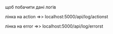 
щоб побачити дані логів   

лінка на action =>> localhost:5000/api/log/actionst 

лінка на error =>>  localhost:5000/api/log/errorst   

